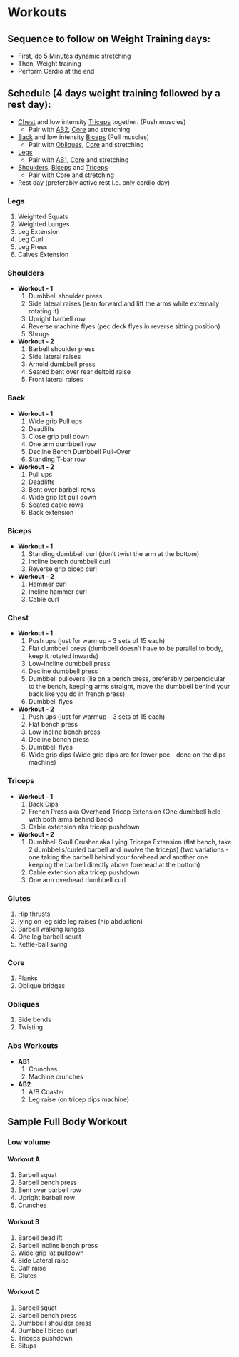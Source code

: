 # Workouts


## Sequence to follow on Weight Training days:
* First, do 5 Minutes dynamic stretching
* Then, Weight training
* Perform Cardio at the end

## Schedule (4 days weight training followed by a rest day):
* [Chest](#chest) and low intensity [Triceps](#triceps) together. (Push muscles)
    - Pair with [AB2](#abs-workouts), [Core](#core) and stretching
* [Back](#back) and low intensity [Biceps](#biceps) (Pull muscles)
    - Pair with [Obliques](#obliques), [Core](#core) and stretching
* [Legs](#legs)
    - Pair with [AB1](#abs-workouts), [Core](#core) and stretching
* [Shoulders](#shoulders), [Biceps](#biceps) and [Triceps](#triceps)
    - Pair with [Core](#core) and stretching
* Rest day (preferably active rest i.e. only cardio day)


### Legs
1. Weighted Squats
2. Weighted Lunges
3. Leg Extension
4. Leg Curl
5. Leg Press
6. Calves Extension


### Shoulders
* **Workout - 1**
    1. Dumbbell shoulder press
    2. Side lateral raises (lean forward and lift the arms while externally rotating it)
    3. Upright barbell row
    4. Reverse machine flyes (pec deck flyes in reverse sitting position)
    5. Shrugs
* **Workout - 2**
    1. Barbell shoulder press
    2. Side lateral raises
    3. Arnold dumbbell press
    4. Seated bent over rear deltoid raise
    5. Front lateral raises

### Back
* **Workout - 1**
    1. Wide grip Pull ups
    2. Deadlifts
    3. Close grip pull down
    4. One arm dumbbell row
    5. Decline Bench Dumbbell Pull-Over
    6. Standing T-bar row
* **Workout - 2**
    1. Pull ups
    2. Deadlifts
    3. Bent over barbell rows
    4. Wide grip lat pull down
    5. Seated cable rows
    6. Back extension

### Biceps
* **Workout - 1**
    1. Standing dumbbell curl (don’t twist the arm at the bottom)
    2. Incline bench dumbbell curl
    3. Reverse grip bicep curl
* **Workout - 2**
    1. Hammer curl
    2. Incline hammer curl
    3. Cable curl

### Chest
* **Workout - 1**
    1. Push ups (just for warmup - 3 sets of 15 each)
    2. Flat dumbbell press (dumbbell doesn’t have to be parallel to body, keep it rotated inwards)
    3. Low-Incline dumbbell press 
    4. Decline dumbbell press
    5. Dumbbell pullovers (lie on a bench press, preferably perpendicular to the bench, keeping arms straight, move the dumbbell behind your back like you do in french press)
    6. Dumbbell flyes
* **Workout - 2**
    1. Push ups (just for warmup - 3 sets of 15 each)
    2. Flat bench press
    3. Low Incline bench press
    4. Decline bench press
    5. Dumbbell flyes
    6. Wide grip dips (Wide grip dips are for lower pec - done on the dips machine)

### Triceps
* **Workout - 1**
    1. Back Dips 
    2. French Press aka Overhead Tricep Extension (One dumbbell held with both arms behind back)
    3. Cable extension aka tricep pushdown
* **Workout - 2**
    1. Dumbbell Skull Crusher aka Lying Triceps Extension (flat bench, take 2 dumbbells/curled barbell and involve the triceps) (two variations - one taking the barbell behind your forehead and another one keeping the barbell directly above forehead at the bottom)
    2. Cable extension aka tricep pushdown
    3. One arm overhead dumbbell curl 

### Glutes
1. Hip thrusts
2. lying on leg side leg raises (hip abduction)
3. Barbell walking lunges
4. One leg barbell squat
5. Kettle-ball swing

### Core
1. Planks
2. Oblique bridges

### Obliques
1. Side bends
2. Twisting

### Abs Workouts
* **AB1**
    1. Crunches
    2. Machine crunches
* **AB2**
    1. A/B Coaster
    2. Leg raise (on tricep dips machine)



## Sample Full Body Workout

### Low volume

#### Workout A
1. Barbell squat
2. Barbell bench press
3. Bent over barbell row
4. Upright barbell row
5. Crunches


#### Workout B
1. Barbell deadlift
2. Barbell incline bench press
3. Wide grip lat pulldown
4. Side Lateral raise
5. Calf raise
6. Glutes

#### Workout C
1. Barbell squat
2. Barbell bench press
3. Dumbbell shoulder press
4. Dumbbell bicep curl
5. Triceps pushdown
6. Situps

